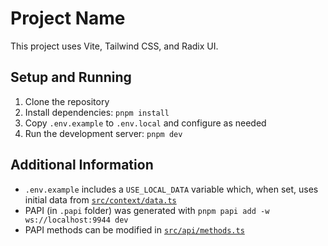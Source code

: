# Project Name

This project uses Vite, Tailwind CSS, and Radix UI.

## Setup and Running

1. Clone the repository
2. Install dependencies: `pnpm install`
3. Copy `.env.example` to `.env.local` and configure as needed
4. Run the development server: `pnpm dev`

## Additional Information

- `.env.example` includes a `USE_LOCAL_DATA` variable which, when set, uses initial data from [`src/context/data.ts`](./src/context/data.ts)
- PAPI (in `.papi` folder) was generated with `pnpm papi add -w ws://localhost:9944 dev`
- PAPI methods can be modified in [`src/api/methods.ts`](./src/api/methods.ts)
